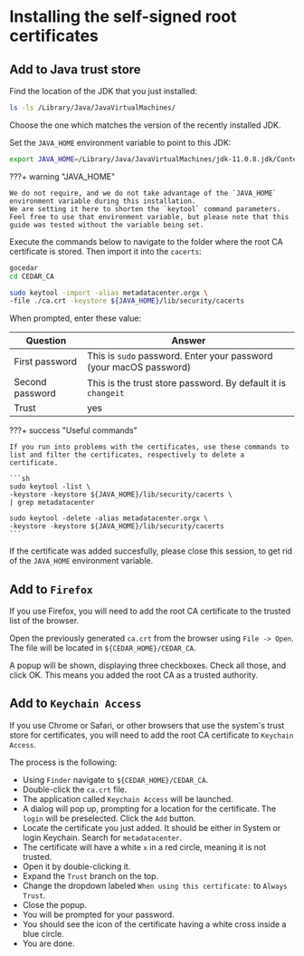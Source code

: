 # Installing the self-signed root certificates

## Add to Java trust store
Find the location of the JDK that you just installed:

```sh
ls -ls /Library/Java/JavaVirtualMachines/
```

Choose the one which matches the version of the recently installed JDK.

Set the `JAVA_HOME` environment variable to point to this JDK:
```sh
export JAVA_HOME=/Library/Java/JavaVirtualMachines/jdk-11.0.8.jdk/Contents/Home/
```

???+ warning "JAVA_HOME"
    
    We do not require, and we do not take advantage of the `JAVA_HOME` environment variable during this installation.
    We are setting it here to shorten the `keytool` command parameters.
    Feel free to use that environment variable, but please note that this guide was tested without the variable being set. 

Execute the commands below to navigate to the folder where the root CA certificate is stored.
Then import it into the `cacerts`: 
```sh
gocedar
cd CEDAR_CA

sudo keytool -import -alias metadatacenter.orgx \
-file ./ca.crt -keystore ${JAVA_HOME}/lib/security/cacerts
```

When prompted, enter these value:

| Question                   | Answer                   |
| -----------                | -----------              |
| First password             | This is `sudo` password. Enter your password (your macOS password)|
| Second password            | This is the trust store password. By default it is `changeit` |
| Trust                      | yes |

???+ success "Useful commands"

    If you run into problems with the certificates, use these commands to list and filter the certificates, respectively to delete a certificate.

    ```sh
    sudo keytool -list \
    -keystore -keystore ${JAVA_HOME}/lib/security/cacerts \
    | grep metadatacenter
    
    sudo keytool -delete -alias metadatacenter.orgx \
    -keystore -keystore ${JAVA_HOME}/lib/security/cacerts
    ```

If the certificate was added succesfully, please close this session, to get rid of the `JAVA_HOME` environment variable.
## Add to `Firefox`
If you use Firefox, you will need to add the root CA certificate to the trusted list of the browser.

Open the previously generated `ca.crt` from the browser using `File -> Open`. The file will be located in `${CEDAR_HOME}/CEDAR_CA`.

A popup will be shown, displaying three checkboxes. Check all those, and click OK. This means you added the root CA as a trusted authority. 

## Add to `Keychain Access`
If you use Chrome or Safari, or other browsers that use the system's trust store for certificates, you will need to add the root CA certificate to `Keychain Access`.

The process is the following:

* Using `Finder` navigate to `${CEDAR_HOME}/CEDAR_CA`.
* Double-click the `ca.crt` file.
* The application called `Keychain Access` will be launched.
* A dialog will pop up, prompting for a location for the certificate. The `login` will be preselected. Click the `Add` button.
* Locate the certificate you just added. It should be either in System or login Keychain. Search for `metadatacenter`.
* The certificate will have a white `x` in a red circle, meaning it is not trusted.
* Open it by double-clicking it.
* Expand the `Trust` branch on the top.
* Change the dropdown labeled `When using this certificate:` to `Always Trust`.
* Close the popup.
* You will be prompted for your password.
* You should see the icon of the certificate having a white cross inside a blue circle.
* You are done.
